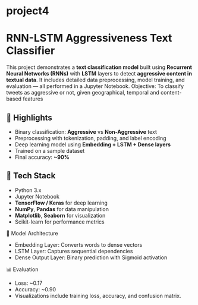 # project4
#  RNN-LSTM Aggressiveness Text Classifier

This project demonstrates a **text classification model** built using **Recurrent Neural Networks (RNNs)** with **LSTM** layers to detect **aggressive content in textual data**. It includes detailed data preprocessing, model training, and evaluation — all performed in a Jupyter Notebook.
Objective: To classify tweets as aggressive or not, given geographical, temporal and content-based features

## 📌 Highlights

- Binary classification: **Aggressive** vs **Non-Aggressive** text
- Preprocessing with tokenization, padding, and label encoding
- Deep learning model using **Embedding + LSTM + Dense layers**
- Trained on a sample dataset
- Final accuracy: **~90%**

## 🔧 Tech Stack

- Python 3.x
- Jupyter Notebook
- **TensorFlow / Keras** for deep learning
- **NumPy**, **Pandas** for data manipulation
- **Matplotlib**, **Seaborn** for visualization
- Scikit-learn for performance metrics

🧠 Model Architecture
- Embedding Layer: Converts words to dense vectors
- LSTM Layer: Captures sequential dependencies
- Dense Output Layer: Binary prediction with Sigmoid activation

📊 Evaluation
- Loss: ~0.17
- Accuracy: ~0.90
- Visualizations include training loss, accuracy, and confusion matrix.


